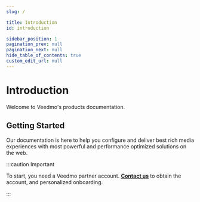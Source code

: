 ```yaml
---
slug: /

title: Introduction
id: introduction

sidebar_position: 1
pagination_prev: null
pagination_next: null
hide_table_of_contents: true
custom_edit_url: null
---
```


# Introduction

Welcome to Veedmo's products documentation.

## Getting Started

Our documentation is here to help you configure and deliver best rich media experiences with most powerful and performance optimized solutions on the web.

:::caution Important

To start, you need a Veedmo partner account. **[Contact us](https://veedmo.com)** to obtain the account, and personalized onboarding.

:::